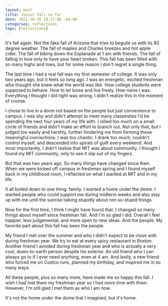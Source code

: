 ```yaml
---
layout: post
title: Junior fall so far
date: 2021-10-30 18:17:00 -04:00
categories: reflections
tags: [reflections]
---
```

It's fall again. Not the fake fall of Arizona that tries to beguile us with its 80 degree weather. The fall of maples and Charles breezes and hot apple cider. The fall of biking down the Esplanade at 1 am with friends. The fall of falling in love only to have your heart broken. This fall has been filled with so many highs and lows, but for some reason I don't regret a single thing.

The last time I had a real fall was my first semester of college. It was only two years ago, but it feels so long ago. I was an energetic, excited freshman who thought she knew what the world was like. How college students were supposed to behave. How to let loose and live freely. How naïve I was. Everything I thought I did right was wrong. I didn't realize this in the moment of course.

I chose to live in a dorm not based on the people but just convenience to campus. I was shy and didn't attempt to meet many classmates I'd be spending the next four years of my life with. I relied too much on a small circle of friends and didn't make an effort to branch out. Not only that, but I judged too easily and harshly, further hindering me from forming those meaningful connections. I was too chaotic. I drank too much, couldn't control myself, and descended into spirals of guilt every weekend.  And most importantly, I didn't realize that MIT was about community. I thought I found my MIT community, only to see it slip out of my fingers.

But that was two years ago. So many things have changed since then. When we were kicked off campus in freshman spring and I found myself back in my childhood room, I reflected on what I wanted at MIT and in my life. 

It all boiled down to one thing: family. I wanted a home under the dome. I wanted people who could support me during midterm weeks and also stay up with me until the sunrise talking stupidly about not-so-stupid things.

Now for the first time, I think I might have found that. I changed so many things about myself since freshman fall. And I'm so glad I did. Overall I feel happier, less judgemental, and more open to new ideas. And the people. My favorite part about this fall has been the people.

My friend I met over the summer and who I didn't expect to be close with during freshman year. We try to eat at every spicy restaurant in Boston. Another friend I avoided during freshman year and who is actually a very cool, down-to-earth person despite his exterior. An old friend who I can always go to if I ever need anything, even at 4 am. And lastly, a new friend who forced me on Costco runs, planned my birthday, and inspired me in so many ways. 

All these people, plus so many more, have made me so happy this fall. I wish I had met them my freshman year so I had more time with them. However, I'm still glad I met them as who I am now.

It's not the home under the dome that I imagined, but it's home.